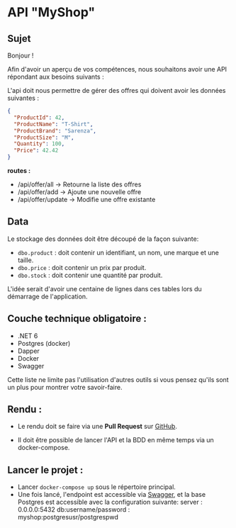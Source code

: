 # API "MyShop"

## Sujet 

Bonjour !

Afin d'avoir un aperçu de vos compétences, nous souhaitons avoir une API répondant aux besoins suivants :

L'api doit nous permettre de gérer des offres qui doivent avoir les données suivantes :

```JSON
{
  "ProductId": 42,
  "ProductName": "T-Shirt",
  "ProductBrand": "Sarenza",
  "ProductSize": "M",
  "Quantity": 100,
  "Price": 42.42
}
```

__routes :__
- /api/offer/all -> Retourne la liste des offres
- /api/offer/add -> Ajoute une nouvelle offre
- /api/offer/update -> Modifie une offre existante

## Data

Le stockage des données doit être découpé de la façon suivante:

- `dbo.product` : doit contenir un identifiant, un nom, une marque et une taille.
- `dbo.price` : doit contenir un prix par produit.
- `dbo.stock` : doit contenir une quantité par produit.

L'idée serait d'avoir une centaine de lignes dans ces tables lors du démarrage de l'application.


## Couche technique obligatoire :
- .NET 6
- Postgres (docker)
- Dapper
- Docker
- Swagger

Cette liste ne limite pas l'utilisation d'autres outils si vous pensez qu'ils sont un plus pour montrer votre savoir-faire.


## Rendu :
- Le rendu doit se faire via une __Pull Request__ sur [GitHub](https://github.com/).

- Il doit être possible de lancer l'API et la BDD en même temps via un docker-compose.

## Lancer le projet :
- Lancer `docker-compose up` sous le répertoire principal.
- Une fois lancé, l'endpoint est accessible via [Swagger](http://localhost/swagger/index.html), et la base Postgres est accessible avec la configuration suivante: 
  server : 0.0.0.0:5432
  db:username/password : myshop:postgresusr/postgrespwd